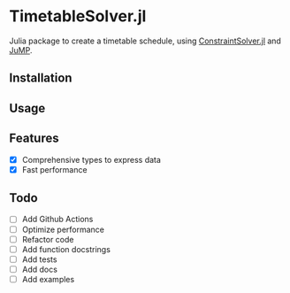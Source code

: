 # TimetableSolver.jl

Julia package to create a timetable schedule, using [ConstraintSolver.jl](https://github.com/Wikunia/ConstraintSolver.jl) and [JuMP](https://github.com/jump-dev/JuMP.jl).

## Installation

## Usage

## Features

- [X] Comprehensive types to express data
- [X] Fast performance

## Todo

- [ ] Add Github Actions
- [ ] Optimize performance
- [ ] Refactor code
- [ ] Add function docstrings
- [ ] Add tests
- [ ] Add docs
- [ ] Add examples
